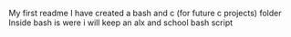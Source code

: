 My first readme
I have created a bash and c (for future c projects) folder
Inside bash is were i will keep an alx and school bash script
